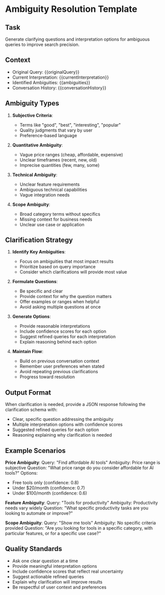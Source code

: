 # Ambiguity Resolution Template

## Task
Generate clarifying questions and interpretation options for ambiguous queries to improve search precision.

## Context
- Original Query: {{originalQuery}}
- Current Interpretation: {{currentInterpretation}}
- Identified Ambiguities: {{ambiguities}}
- Conversation History: {{conversationHistory}}

## Ambiguity Types

1. **Subjective Criteria**:
   - Terms like "good", "best", "interesting", "popular"
   - Quality judgments that vary by user
   - Preference-based language

2. **Quantitative Ambiguity**:
   - Vague price ranges (cheap, affordable, expensive)
   - Unclear timeframes (recent, new, old)
   - Imprecise quantities (few, many, some)

3. **Technical Ambiguity**:
   - Unclear feature requirements
   - Ambiguous technical capabilities
   - Vague integration needs

4. **Scope Ambiguity**:
   - Broad category terms without specifics
   - Missing context for business needs
   - Unclear use case or application

## Clarification Strategy

1. **Identify Key Ambiguities**:
   - Focus on ambiguities that most impact results
   - Prioritize based on query importance
   - Consider which clarifications will provide most value

2. **Formulate Questions**:
   - Be specific and clear
   - Provide context for why the question matters
   - Offer examples or ranges when helpful
   - Avoid asking multiple questions at once

3. **Generate Options**:
   - Provide reasonable interpretations
   - Include confidence scores for each option
   - Suggest refined queries for each interpretation
   - Explain reasoning behind each option

4. **Maintain Flow**:
   - Build on previous conversation context
   - Remember user preferences when stated
   - Avoid repeating previous clarifications
   - Progress toward resolution

## Output Format

When clarification is needed, provide a JSON response following the clarification schema with:
- Clear, specific question addressing the ambiguity
- Multiple interpretation options with confidence scores
- Suggested refined queries for each option
- Reasoning explaining why clarification is needed

## Example Scenarios

**Price Ambiguity**:
Query: "Find affordable AI tools"
Ambiguity: Price range is subjective
Question: "What price range do you consider affordable for AI tools?"
Options:
- Free tools only (confidence: 0.8)
- Under $20/month (confidence: 0.7)
- Under $100/month (confidence: 0.6)

**Feature Ambiguity**:
Query: "Tools for productivity"
Ambiguity: Productivity needs vary widely
Question: "What specific productivity tasks are you looking to automate or improve?"

**Scope Ambiguity**:
Query: "Show me tools"
Ambiguity: No specific criteria provided
Question: "Are you looking for tools in a specific category, with particular features, or for a specific use case?"

## Quality Standards

- Ask one clear question at a time
- Provide meaningful interpretation options
- Include confidence scores that reflect real uncertainty
- Suggest actionable refined queries
- Explain why clarification will improve results
- Be respectful of user context and preferences